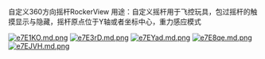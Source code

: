 自定义360方向摇杆RockerView
用途：自定义摇杆用于飞控玩具，包过摇杆的触摸显示与隐藏，摇杆原点位于Y轴或者坐标中心，重力感应模式 

[![e7E1KO.md.png](https://s2.ax1x.com/2019/08/08/e7E1KO.md.png)](https://imgchr.com/i/e7E1KO)
[![e7E3rD.md.png](https://s2.ax1x.com/2019/08/08/e7E3rD.md.png)](https://imgchr.com/i/e7E3rD)
[![e7EYad.md.png](https://s2.ax1x.com/2019/08/08/e7EYad.md.png)](https://imgchr.com/i/e7EYad)
[![e7E8qe.md.png](https://s2.ax1x.com/2019/08/08/e7E8qe.md.png)](https://imgchr.com/i/e7E8qe)
[![e7EJVH.md.png](https://s2.ax1x.com/2019/08/08/e7EJVH.md.png)](https://imgchr.com/i/e7EJVH)
